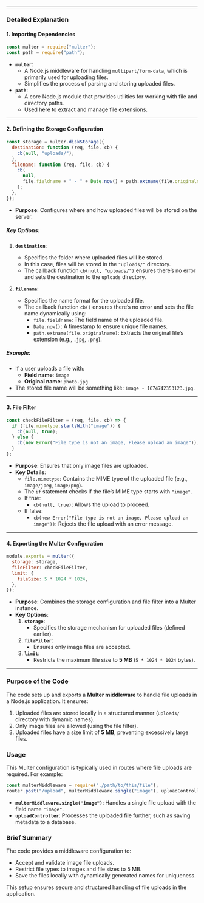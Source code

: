 
---

### **Detailed Explanation**

#### **1. Importing Dependencies**
```javascript
const multer = require("multer");
const path = require("path");
```
- **`multer`**:
    - A Node.js middleware for handling `multipart/form-data`, which is primarily used for uploading files.
    - Simplifies the process of parsing and storing uploaded files.
- **`path`**:
    - A core Node.js module that provides utilities for working with file and directory paths.
    - Used here to extract and manage file extensions.

---

#### **2. Defining the Storage Configuration**
```javascript
const storage = multer.diskStorage({
  destination: function (req, file, cb) {
    cb(null, "uploads/");
  },
  filename: function (req, file, cb) {
    cb(
      null,
      file.fieldname + " - " + Date.now() + path.extname(file.originalname),
    );
  },
});
```

- **Purpose**: Configures where and how uploaded files will be stored on the server.

##### **Key Options**:
1. **`destination`**:
    - Specifies the folder where uploaded files will be stored.
    - In this case, files will be stored in the `"uploads/"` directory.
    - The callback function `cb(null, "uploads/")` ensures there’s no error and sets the destination to the `uploads` directory.

2. **`filename`**:
    - Specifies the name format for the uploaded file.
    - The callback function `cb()` ensures there’s no error and sets the file name dynamically using:
        - `file.fieldname`: The field name of the uploaded file.
        - `Date.now()`: A timestamp to ensure unique file names.
        - `path.extname(file.originalname)`: Extracts the original file’s extension (e.g., `.jpg`, `.png`).

##### **Example**:
- If a user uploads a file with:
    - **Field name**: `image`
    - **Original name**: `photo.jpg`
- The stored file name will be something like: `image - 1674742353123.jpg`.

---

#### **3. File Filter**
```javascript
const checkFileFilter = (req, file, cb) => {
  if (file.mimetype.startsWith("image")) {
    cb(null, true);
  } else {
    cb(new Error("File type is not an image, Please upload an image"));
  }
};
```

- **Purpose**: Ensures that only image files are uploaded.
- **Key Details**:
    - `file.mimetype`: Contains the MIME type of the uploaded file (e.g., `image/jpeg`, `image/png`).
    - The `if` statement checks if the file’s MIME type starts with `"image"`.
    - If true:
        - `cb(null, true)`: Allows the upload to proceed.
    - If false:
        - `cb(new Error("File type is not an image, Please upload an image"))`: Rejects the file upload with an error message.

---

#### **4. Exporting the Multer Configuration**
```javascript
module.exports = multer({
  storage: storage,
  fileFilter: checkFileFilter,
  limit: {
    fileSize: 5 * 1024 * 1024,
  },
});
```

- **Purpose**: Combines the storage configuration and file filter into a Multer instance.
- **Key Options**:
    1. **`storage`**:
        - Specifies the storage mechanism for uploaded files (defined earlier).
    2. **`fileFilter`**:
        - Ensures only image files are accepted.
    3. **`limit`**:
        - Restricts the maximum file size to **5 MB** (`5 * 1024 * 1024` bytes).

---

### **Purpose of the Code**

The code sets up and exports a **Multer middleware** to handle file uploads in a Node.js application. It ensures:
1. Uploaded files are stored locally in a structured manner (`uploads/` directory with dynamic names).
2. Only image files are allowed (using the file filter).
3. Uploaded files have a size limit of **5 MB**, preventing excessively large files.

### **Usage**
This Multer configuration is typically used in routes where file uploads are required. For example:
```javascript
const multerMiddleware = require("./path/to/this/file");
router.post("/upload", multerMiddleware.single("image"), uploadController);
```
- **`multerMiddleware.single("image")`**: Handles a single file upload with the field name `"image"`.
- **`uploadController`**: Processes the uploaded file further, such as saving metadata to a database.

### **Brief Summary**
The code provides a middleware configuration to:
- Accept and validate image file uploads.
- Restrict file types to images and file sizes to 5 MB.
- Save the files locally with dynamically generated names for uniqueness.

This setup ensures secure and structured handling of file uploads in the application.
